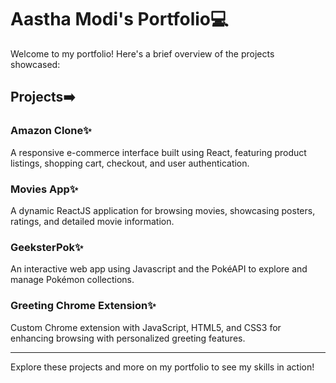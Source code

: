 # Aastha Modi's Portfolio💻

Welcome to my portfolio! Here's a brief overview of the projects showcased:

## Projects➡️

### Amazon Clone✨
A responsive e-commerce interface built using React, featuring product listings, shopping cart, checkout, and user authentication.

### Movies App✨
A dynamic ReactJS application for browsing movies, showcasing posters, ratings, and detailed movie information.

### GeeksterPok✨
An interactive web app using Javascript and the PokéAPI to explore and manage Pokémon collections.

### Greeting Chrome Extension✨
Custom Chrome extension with JavaScript, HTML5, and CSS3 for enhancing browsing with personalized greeting features.

---

Explore these projects and more on my portfolio to see my skills in action!
